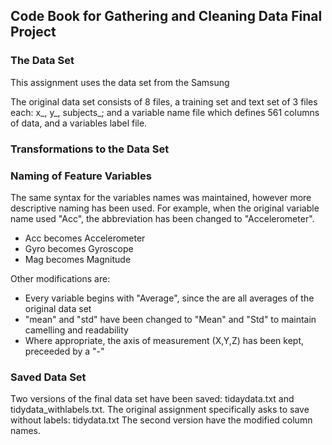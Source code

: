 
## Code Book for Gathering and Cleaning Data Final Project

### The Data Set
This assignment uses the data set from the Samsung 

The original data set consists of 8 files, a training set and text set of 3 files each: x_, y_, subjects_; and a variable name file which defines 561 columns of data, and a variables label file.

### Transformations to the Data Set



### Naming of Feature Variables

The same syntax for the variables names was maintained, however more descriptive naming has been
used. For example, when the original variable name used "Acc", the abbreviation has been changed
to "Accelerometer".


- Acc becomes Accelerometer
- Gyro becomes Gyroscope
- Mag becomes Magnitude

Other modifications are:
- Every variable begins with "Average", since the are all averages of the original data set
- "mean" and "std" have been changed to "Mean" and "Std" to maintain camelling and readability
- Where appropriate, the axis of measurement (X,Y,Z) has been kept, preceeded by a "-"

### Saved Data Set

Two versions of the final data set have been saved: tidaydata.txt and tidydata_withlabels.txt.
The original assignment specifically asks to save without labels: tidydata.txt
The second version have the modified column names.
